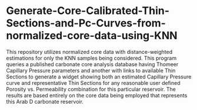 # Generate-Core-Calibrated-Thin-Sections-and-Pc-Curves-from-normalized-core-data-using-KNN
This repository utilizes normalized core data with distance-weighted estimations for only the KNN samples being considered. This program queries a published carbonate core analysis database having Thomeer Capillary Pressure parameters and another with links to available Thin Sections to generate a widget showing both an estimated Capillary Pressure curve and representative Thin Sections for any reasonable user defined Porosity vs. Permeability combination for this particular reservoir. The results are based entirely on the core data being employed that represents this Arab D carbonate reservoir.
